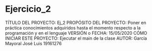 # Ejercicio_2
TÍTULO DEL PROYECTO: Ej_2
PROPÓSITO DEL PROYECTO: Poner en práctica conocimientos adquiridos hasta el momento respecto a la programación y en el lenguaje
VERSIÓN o FECHA: 15/05/2020
CÓMO INICIAR ESTE PROYECTO: Ejecutar el main de la clase
AUTOR: García Mayoral José Luis 19161276
